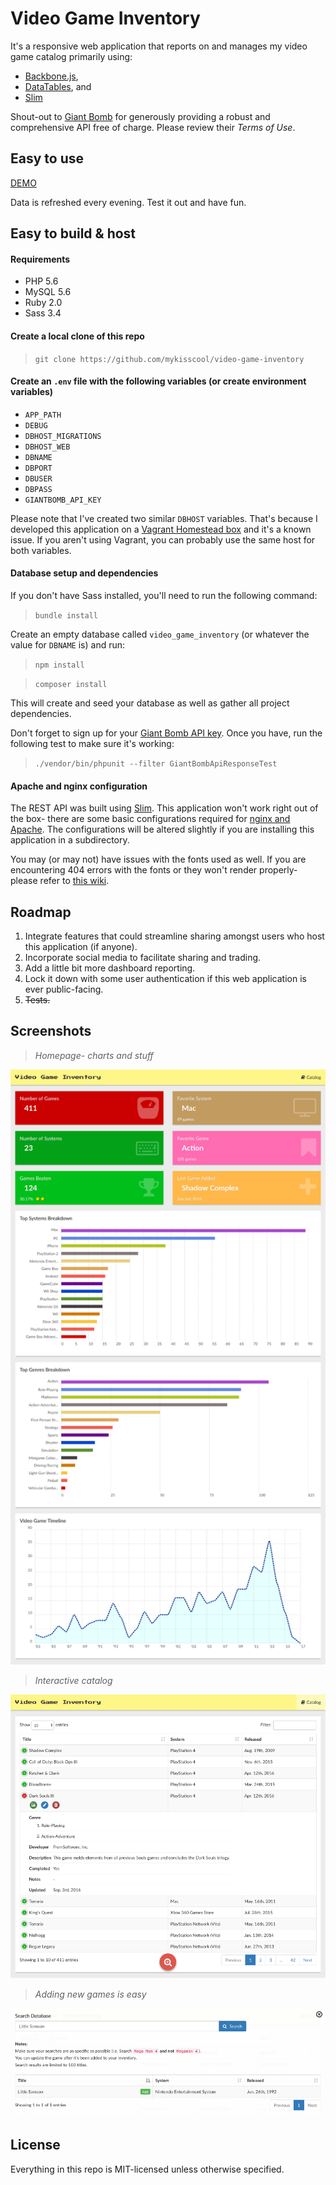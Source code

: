 # Video Game Inventory

It's a responsive web application that reports on and manages my video game catalog primarily using:
- [Backbone.js](http://backbonejs.org),
- [DataTables](https://www.datatables.net/), and
- [Slim](http://www.slimframework.com)

Shout-out to [Giant Bomb](http://www.giantbomb.com/api) for generously providing a robust and comprehensive API free of charge.  Please review their _Terms of Use_.

## Easy to use

[DEMO](https://video-game-inventory.herokuapp.com/)

Data is refreshed every evening.  Test it out and have fun.

## Easy to build & host

#### Requirements

- PHP 5.6
- MySQL 5.6
- Ruby 2.0
- Sass 3.4

#### Create a local clone of this repo

> `git clone https://github.com/mykisscool/video-game-inventory`

#### Create an `.env` file with the following variables (or create environment variables)

- `APP_PATH`
- `DEBUG`
- `DBHOST_MIGRATIONS`
- `DBHOST_WEB`
- `DBNAME`
- `DBPORT`
- `DBUSER`
- `DBPASS`
- `GIANTBOMB_API_KEY`

Please note that I've created two similar `DBHOST` variables.  That's because I developed this application on a [Vagrant Homestead box](https://laravel.com/docs/5.4/homestead) and it's a known issue.  If you aren't using Vagrant, you can probably use the same host for both variables.

#### Database setup and dependencies

If you don't have Sass installed, you'll need to run the following command:

> `bundle install`

Create an empty database called `video_game_inventory` (or whatever the value for `DBNAME` is) and run:

> `npm install`

> `composer install`

This will create and seed your database as well as gather all project dependencies.

Don't forget to sign up for your [Giant Bomb API key](https://auth.giantbomb.com/signup).  Once you have, run the following test to make sure it's working:

> `./vendor/bin/phpunit --filter GiantBombApiResponseTest`

#### Apache and nginx configuration

The REST API was built using [Slim](http://www.slimframework.com).  This application won't work right out of the box- there are some basic configurations required for [nginx and Apache](https://www.slimframework.com/docs/start/web-servers.html).  The configurations will be altered slightly if you are installing this application in a subdirectory.

You may (or may not) have issues with the fonts used as well.  If you are encountering 404 errors with the fonts or they won't render properly- please refer to [this wiki](https://github.com/fontello/fontello/wiki/How-to-setup-server-to-serve-fonts).

## Roadmap

1. Integrate features that could streamline sharing amongst users who host this application (if anyone).
2. Incorporate social media to facilitate sharing and trading.
3. Add a little bit more dashboard reporting.
4. Lock it down with some user authentication if this web application is ever public-facing.
5. ~~Tests.~~

## Screenshots

> *Homepage- charts and stuff*

![Screenshot 1](/src/img/screenshot-1.png?raw=true "Homepage- charts and stuff")

> *Interactive catalog*

![Screenshot 2](/src/img/screenshot-2.png?raw=true "Interactive catalog")

> *Adding new games is easy*

![Screenshot 3](/src/img/screenshot-3.png?raw=true "Adding new games is easy")

## License

Everything in this repo is MIT-licensed unless otherwise specified.
